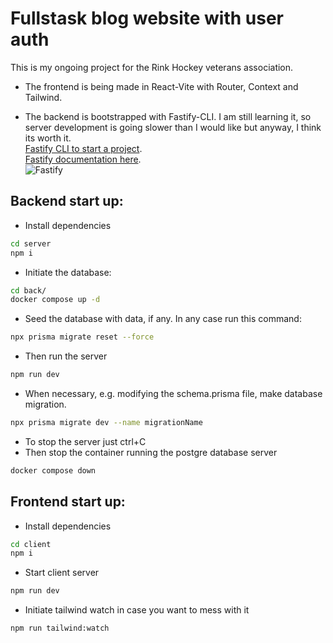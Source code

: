 # Fullstask blog website with user auth

This is my ongoing project for the Rink Hockey veterans association.

- The frontend is being made in React-Vite with Router, Context and Tailwind.

- The backend is bootstrapped with Fastify-CLI. I am still learning it, so server development is going slower than I would like but anyway, I think its worth it.<br>
  [Fastify CLI to start a project](https://www.npmjs.com/package/fastify-cli). <br>
  [Fastify documentation here](https://www.fastify.io/docs/latest/).<br>
  ![Fastify](https://img.shields.io/badge/fastify-%23000000.svg?style=for-the-badge&logo=fastify&logoColor=white)

## Backend start up:

- Install dependencies

```Bash
cd server
npm i
```

- Initiate the database:

```bash
cd back/
docker compose up -d
```

- Seed the database with data, if any. In any case run this command:

```bash
npx prisma migrate reset --force
```

- Then run the server

```Bash
npm run dev
```

- When necessary, e.g. modifying the schema.prisma file, make database migration.

```Bash
npx prisma migrate dev --name migrationName
```

- To stop the server just ctrl+C
- Then stop the container running the postgre database server

```Bash
docker compose down
```

## Frontend start up:

- Install dependencies

```Bash
cd client
npm i
```

- Start client server

```Bash
npm run dev
```

- Initiate tailwind watch in case you want to mess with it

```Bash
npm run tailwind:watch
```

